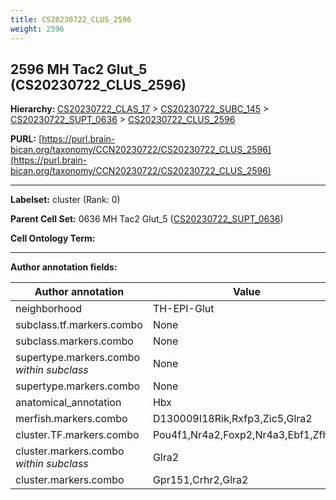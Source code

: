 ```yaml
---
title: CS20230722_CLUS_2596
weight: 2596
---
```

## 2596 MH Tac2 Glut_5 (CS20230722_CLUS_2596)
<b>Hierarchy: </b>
[CS20230722_CLAS_17](../CS20230722_CLAS_17) >
[CS20230722_SUBC_145](../CS20230722_SUBC_145) >
[CS20230722_SUPT_0636](../CS20230722_SUPT_0636) >
[CS20230722_CLUS_2596](../CS20230722_CLUS_2596)

**PURL:** [https://purl.brain-bican.org/taxonomy/CCN20230722/CS20230722_CLUS_2596](https://purl.brain-bican.org/taxonomy/CCN20230722/CS20230722_CLUS_2596)

---


**Labelset:** cluster (Rank: 0)

**Parent Cell Set:** 0636 MH Tac2 Glut_5 ([CS20230722_SUPT_0636](../CS20230722_SUPT_0636))



**Cell Ontology Term:** 

[MARKER GENES.]: #


---

[TRANSFERRED ANNOTATIONS.]: #


[AUTHOR ANNOTATION FIELDS.]: #


**Author annotation fields:**

| Author annotation | Value |
|-------------------|-------|
|neighborhood|TH-EPI-Glut|
|subclass.tf.markers.combo|None|
|subclass.markers.combo|None|
|supertype.markers.combo _within subclass_|None|
|supertype.markers.combo|None|
|anatomical_annotation|Hbx|
|merfish.markers.combo|D130009I18Rik,Rxfp3,Zic5,Glra2|
|cluster.TF.markers.combo|Pou4f1,Nr4a2,Foxp2,Nr4a3,Ebf1,Zfhx3|
|cluster.markers.combo _within subclass_|Glra2|
|cluster.markers.combo|Gpr151,Crhr2,Glra2|
